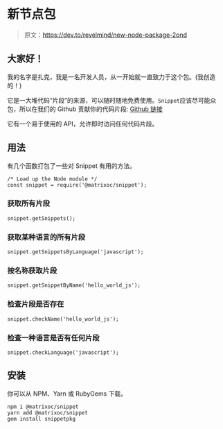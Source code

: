 # 新节点包

> 原文：<https://dev.to/revelmind/new-node-package-2ond>

## 大家好！

我的名字是扎克，我是一名开发人员，从一开始就一直致力于这个包。(我创造的！)

它是一大堆代码“片段”的来源，可以随时随地免费使用。`Snippet`应该尽可能众包，所以在我们的 Github 贡献你的代码片段:
[Github 链接](https://github.com/opensource-matrix/snippet)

它有一个易于使用的 API，允许即时访问任何代码片段。

## 用法

有几个函数打包了一些对 Snippet 有用的方法。

```
/* Load up the Node module */
const snippet = require('@matrixoc/snippet'); 
```

### 获取所有片段

```
snippet.getSnippets(); 
```

### 获取某种语言的所有片段

```
snippet.getSnippetsByLanguage('javascript'); 
```

### 按名称获取片段

```
snippet.getSnippetByName('hello_world_js'); 
```

### 检查片段是否存在

```
snippet.checkName('hello_world_js'); 
```

### 检查一种语言是否有任何片段

```
snippet.checkLanguage('javascript'); 
```

## 安装

你可以从 NPM、Yarn 或 RubyGems 下载。

```
npm i @matrixoc/snippet
yarn add @matrixoc/snippet
gem install snippetpkg 
```